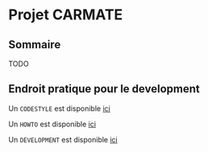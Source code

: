 # Projet CARMATE
## Sommaire
TODO

## Endroit pratique pour le development
Un `CODESTYLE` est disponible [ici](/docs/CODESTYLE.md)

Un `HOWTO` est disponible [ici](/docs/HOWTO.md)

Un `DEVELOPMENT` est disponible [ici](/docs/DEVELOPMENT.md)
